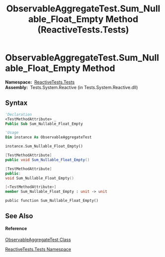 ﻿---
title: ObservableAggregateTest.Sum_Nullable_Float_Empty Method  (ReactiveTests.Tests)
TOCTitle: Sum_Nullable_Float_Empty Method
ms:assetid: M:ReactiveTests.Tests.ObservableAggregateTest.Sum_Nullable_Float_Empty
ms:mtpsurl: https://msdn.microsoft.com/en-us/library/reactivetests.tests.observableaggregatetest.sum_nullable_float_empty(v=VS.103)
ms:contentKeyID: 36619725
ms.date: 06/28/2011
mtps_version: v=VS.103
f1_keywords:
- ReactiveTests.Tests.ObservableAggregateTest.Sum_Nullable_Float_Empty
dev_langs:
- CSharp
- JScript
- VB
- FSharp
- c++
---

# ObservableAggregateTest.Sum\_Nullable\_Float\_Empty Method

**Namespace:**  [ReactiveTests.Tests](hh289046\(v=vs.103\).md)  
**Assembly:**  Tests.System.Reactive (in Tests.System.Reactive.dll)

## Syntax

``` vb
'Declaration
<TestMethodAttribute> _
Public Sub Sum_Nullable_Float_Empty
```

``` vb
'Usage
Dim instance As ObservableAggregateTest

instance.Sum_Nullable_Float_Empty()
```

``` csharp
[TestMethodAttribute]
public void Sum_Nullable_Float_Empty()
```

``` c++
[TestMethodAttribute]
public:
void Sum_Nullable_Float_Empty()
```

``` fsharp
[<TestMethodAttribute>]
member Sum_Nullable_Float_Empty : unit -> unit 
```

``` jscript
public function Sum_Nullable_Float_Empty()
```

## See Also

#### Reference

[ObservableAggregateTest Class](hh314823\(v=vs.103\).md)

[ReactiveTests.Tests Namespace](hh289046\(v=vs.103\).md)

